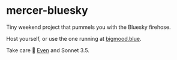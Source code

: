 # mercer-bluesky

Tiny weekend project that pummels you with the Bluesky firehose.

Host yourself, or use the one running at [bigmood.blue](https://bigmood.blue).

Take care
👋 [Even](https://bsky.app/profile/even.westvang.com) and Sonnet 3.5.

